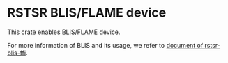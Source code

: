 # RSTSR BLIS/FLAME device

This crate enables BLIS/FLAME device.

For more information of BLIS and its usage, we refer to [document of rstsr-blis-ffi](https://docs.rs/rstsr-blis-ffi/).